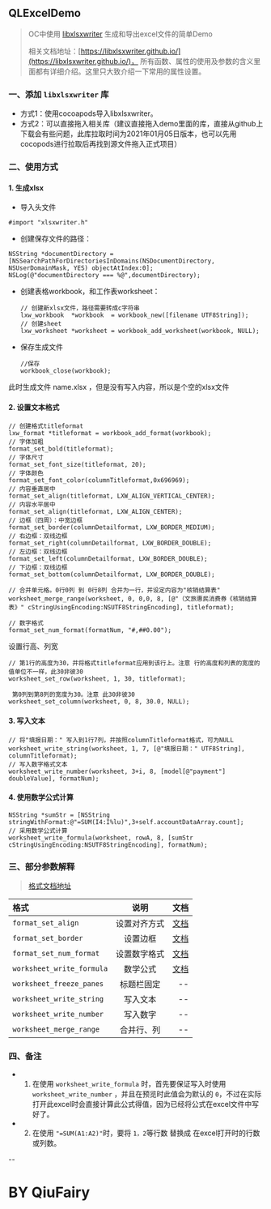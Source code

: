## QLExcelDemo

> OC中使用 [libxlsxwriter](https://github.com/jmcnamara/libxlsxwriter) 生成和导出excel文件的简单Demo
> 
> 相关文档地址：[https://libxlsxwriter.github.io/](https://libxlsxwriter.github.io/)，
> 所有函数、属性的使用及参数的含义里面都有详细介绍。这里只大致介绍一下常用的属性设置。

### 一、添加 `libxlsxwriter` 库
 - 方式1：使用cocoapods导入libxlsxwriter。
 - 方式2：可以直接拖入相关库（建议直接拖入demo里面的库，直接从github上下载会有些问题，此库拉取时间为2021年01月05日版本，也可以先用cocopods进行拉取后再找到源文件拖入正式项目）

### 二、使用方式

#### 1. 生成xlsx
 - 导入头文件

 ```
 #import "xlsxwriter.h"
 ```
 
 - 创建保存文件的路径：
 
 ```
 NSString *documentDirectory = [NSSearchPathForDirectoriesInDomains(NSDocumentDirectory, NSUserDomainMask, YES) objectAtIndex:0];
NSLog(@"documentDirectory === %@",documentDirectory);
 ```
 
 - 创建表格workbook，和工作表worksheet：

	```
	// 创建新xlsx文件，路径需要转成c字符串
    lxw_workbook  *workbook  = workbook_new([filename UTF8String]);
    // 创建sheet
    lxw_worksheet *worksheet = workbook_add_worksheet(workbook, NULL);
	```

 - 保存生成文件
 
	```
	//保存
    workbook_close(workbook);
	```

此时生成文件 name.xlsx ，但是没有写入内容，所以是个空的xlsx文件

#### 2. 设置文本格式

```
// 创建格式titleformat
lxw_format *titleformat = workbook_add_format(workbook);
// 字体加粗
format_set_bold(titleformat);
// 字体尺寸
format_set_font_size(titleformat, 20);
// 字体颜色
format_set_font_color(columnTitleformat,0x696969);
// 内容垂直居中
format_set_align(titleformat, LXW_ALIGN_VERTICAL_CENTER);
// 内容水平居中
format_set_align(titleformat, LXW_ALIGN_CENTER);
// 边框（四周）：中宽边框
format_set_border(columnDetailformat, LXW_BORDER_MEDIUM);  
// 右边框：双线边框
format_set_right(columnDetailformat, LXW_BORDER_DOUBLE);
// 左边框：双线边框
format_set_left(columnDetailformat, LXW_BORDER_DOUBLE);
// 下边框：双线边框
format_set_bottom(columnDetailformat, LXW_BORDER_DOUBLE);
    
// 合并单元格。0行0列 到 0行8列 合并为一行，并设定内容为"核销结算表"
worksheet_merge_range(worksheet, 0, 0,0, 8, [@"（文旅惠民消费券《核销结算表》" cStringUsingEncoding:NSUTF8StringEncoding], titleformat);
    
// 数字格式
format_set_num_format(formatNum, "#,##0.00");
```

设置行高、列宽

```
// 第1行的高度为30，并将格式titleformat应用到该行上。注意 行的高度和列表的宽度的值单位不一样，此30非彼30
worksheet_set_row(worksheet, 1, 30, titleformat);
 
 第0列到第8列的宽度为30。注意 此30非彼30
worksheet_set_column(worksheet, 0, 8, 30.0, NULL);
```

#### 3. 写入文本

```
// 将"填报日期：" 写入到1行7列，并按照columnTitleformat格式，可为NULL
worksheet_write_string(worksheet, 1, 7, [@"填报日期：" UTF8String], columnTitleformat);
// 写入数字格式文本
worksheet_write_number(worksheet, 3+i, 8, [model[@"payment"] doubleValue], formatNum);
```
#### 4. 使用数学公式计算

```
NSString *sumStr = [NSString stringWithFormat:@"=SUM(I4:I%lu)",3+self.accountDataArray.count];
// 采用数学公式计算
worksheet_write_formula(worksheet, rowA, 8, [sumStr cStringUsingEncoding:NSUTF8StringEncoding], formatNum);
```

### 三、部分参数解释

> [格式文档地址](http://libxlsxwriter.github.io/working_with_formats.html)

格式              | 说明             | 文档
:--------------  | :-------------: | -----------:
`format_set_align` | 设置对齐方式     | [文档](http://libxlsxwriter.github.io/format_8h.html#a189c83d1f21b01937f1f730720c33d13)
`format_set_border` | 设置边框        | [文档](http://libxlsxwriter.github.io/format_8h.html#a9cf7a28a6e8014cb98dff27415e2b1ca)
`format_set_num_format` | 设置数字格式  | [文档](http://libxlsxwriter.github.io/format_8h.html#af77bbd0003344cb16d455c7fb709e16c)
`worksheet_write_formula` | 数学公式   | [文档](http://libxlsxwriter.github.io/worksheet_8h.html#ae57117f04c82bef29805ec3eabc219bb)
`worksheet_freeze_panes` | 标题栏固定    | --
`worksheet_write_string` | 写入文本     | -- 
`worksheet_write_number` | 写入数字     | --
`worksheet_merge_range`  | 合并行、列   | --

### 四、备注

- 1. 在使用 `worksheet_write_formula` 时，首先要保证写入时使用 `worksheet_write_number` ，并且在预览时此值会为默认的 `0`，不过在实际打开此excel时会直接计算此公式得值，因为已经将公式在excel文件中写好了。
- 2. 在使用 `"=SUM(A1:A2)"`时，要将 `1，2`等行数 替换成 在excel打开时的行数或列数。

--

# BY QiuFairy

